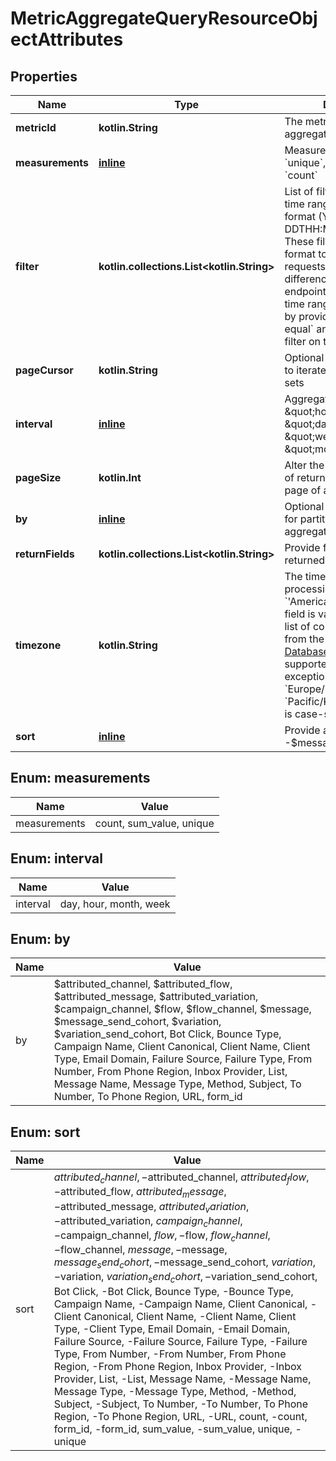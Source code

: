 
# MetricAggregateQueryResourceObjectAttributes

## Properties
| Name | Type | Description | Notes |
| ------------ | ------------- | ------------- | ------------- |
| **metricId** | **kotlin.String** | The metric ID used in the aggregation. |  |
| **measurements** | [**inline**](#kotlin.collections.List&lt;Measurements&gt;) | Measurement key, e.g. &#x60;unique&#x60;, &#x60;sum_value&#x60;, &#x60;count&#x60; |  |
| **filter** | **kotlin.collections.List&lt;kotlin.String&gt;** | List of filters, must include time range using ISO 8601 format (YYYY-MM-DDTHH:MM:SS.mmmmmm).             These filters follow a similar format to those in &#x60;GET&#x60; requests, the primary difference is that this endpoint asks for a list.             The time range can be filtered by providing a &#x60;greater-or-equal&#x60; and a &#x60;less-than&#x60; filter on the &#x60;datetime&#x60; field. |  |
| **pageCursor** | **kotlin.String** | Optional pagination cursor to iterate over large result sets |  [optional] |
| **interval** | [**inline**](#Interval) | Aggregation interval, e.g. \&quot;hour\&quot;, \&quot;day\&quot;, \&quot;week\&quot;, \&quot;month\&quot; |  [optional] |
| **pageSize** | **kotlin.Int** | Alter the maximum number of returned rows in a single page of aggregation results |  [optional] |
| **by** | [**inline**](#kotlin.collections.List&lt;By&gt;) | Optional attribute(s) used for partitioning by the aggregation function |  [optional] |
| **returnFields** | **kotlin.collections.List&lt;kotlin.String&gt;** | Provide fields to limit the returned data |  [optional] |
| **timezone** | **kotlin.String** | The timezone used for processing the query, e.g. &#x60;&#39;America/New_York&#39;&#x60;.             This field is validated against a list of common timezones from the [IANA Time Zone Database](https://www.iana.org/time-zones).             While most are supported, a few notable exceptions are &#x60;Factory&#x60;, &#x60;Europe/Kyiv&#x60; and &#x60;Pacific/Kanton&#x60;. This field is case-sensitive. |  [optional] |
| **sort** | [**inline**](#Sort) | Provide a sort key (e.g. -$message) |  [optional] |


<a id="kotlin.collections.List<Measurements>"></a>
## Enum: measurements
| Name | Value |
| ---- | ----- |
| measurements | count, sum_value, unique |


<a id="Interval"></a>
## Enum: interval
| Name | Value |
| ---- | ----- |
| interval | day, hour, month, week |


<a id="kotlin.collections.List<By>"></a>
## Enum: by
| Name | Value |
| ---- | ----- |
| by | $attributed_channel, $attributed_flow, $attributed_message, $attributed_variation, $campaign_channel, $flow, $flow_channel, $message, $message_send_cohort, $variation, $variation_send_cohort, Bot Click, Bounce Type, Campaign Name, Client Canonical, Client Name, Client Type, Email Domain, Failure Source, Failure Type, From Number, From Phone Region, Inbox Provider, List, Message Name, Message Type, Method, Subject, To Number, To Phone Region, URL, form_id |


<a id="Sort"></a>
## Enum: sort
| Name | Value |
| ---- | ----- |
| sort | $attributed_channel, -$attributed_channel, $attributed_flow, -$attributed_flow, $attributed_message, -$attributed_message, $attributed_variation, -$attributed_variation, $campaign_channel, -$campaign_channel, $flow, -$flow, $flow_channel, -$flow_channel, $message, -$message, $message_send_cohort, -$message_send_cohort, $variation, -$variation, $variation_send_cohort, -$variation_send_cohort, Bot Click, -Bot Click, Bounce Type, -Bounce Type, Campaign Name, -Campaign Name, Client Canonical, -Client Canonical, Client Name, -Client Name, Client Type, -Client Type, Email Domain, -Email Domain, Failure Source, -Failure Source, Failure Type, -Failure Type, From Number, -From Number, From Phone Region, -From Phone Region, Inbox Provider, -Inbox Provider, List, -List, Message Name, -Message Name, Message Type, -Message Type, Method, -Method, Subject, -Subject, To Number, -To Number, To Phone Region, -To Phone Region, URL, -URL, count, -count, form_id, -form_id, sum_value, -sum_value, unique, -unique |



